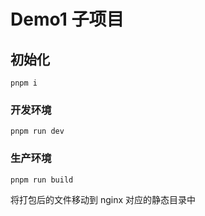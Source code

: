 # Demo1 子项目

## 初始化
```
pnpm i
```

### 开发环境
```
pnpm run dev
```

### 生产环境
```
pnpm run build
```
将打包后的文件移动到 nginx 对应的静态目录中
